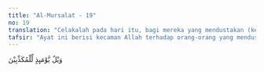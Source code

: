 ```yaml
---
title: "Al-Mursalat - 19"
no: 19
translation: "Celakalah pada hari itu, bagi mereka yang mendustakan (kebenaran)."
tafsir: "Ayat ini berisi kecaman Allah terhadap orang-orang yang mendustakan-Nya serta para nabi dan rasul-Nya dengan kecaman \"celakalah orang yang mendustakan\".\n\nPengulangan sumpah dan kecaman yang terdapat dalam Surah al-Mursalat ini, di samping dimaksudkan untuk menegaskan arti (ta'kid), juga mengandung pengertian lain, yakni bahwa kecaman tersebut tidak hanya diberlakukan di akhirat, melainkan juga diperlihatkan-Nya di dunia ini.\n\nImam al-Qurthubi mengatakan kata wail diulang-ulang dalam surah ini untuk menunjukkan bahwa untuk masing-masing bangsa yang mendustakan Allah, diberikan siksaan yang berlainan dengan apa yang diterima oleh bangsa lain sebelumnya. Masing-masing umat nabi dahulu kala yang bersikap membangkang telah menerima siksaan Ilahi yang berlainan satu dengan lainnya."
---
```


وَيْلٌ يَّوْمَىِٕذٍ لِّلْمُكَذِّبِيْنَ 
